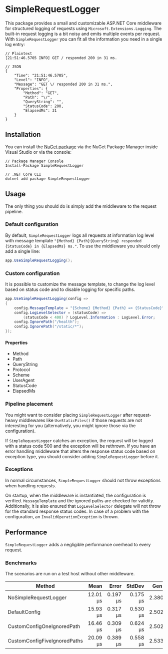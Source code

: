 # SimpleRequestLogger

This package provides a small and customizable ASP.NET Core middleware for structured logging of requests using `Microsoft.Extensions.Logging`. The built-in request logging is a bit noisy and emits multiple events per request. With `SimpleRequestLogger` you can fit all the information you need in a single log entry:

```
// Plaintext
[21:51:46.5705 INFO] GET / responded 200 in 31 ms.

// JSON
{
    "Time": "21:51:46.5705",
    "Level": "INFO",
    "Message": "GET \/ responded 200 in 31 ms.",
    "Properties": {
        "Method": "GET",
        "Path": "\/",
        "QueryString": "",
        "StatusCode": 200,
        "ElapsedMs": 31
    }
}
```

## Installation

You can install the [NuGet package](https://www.nuget.org/packages/SimpleRequestLogger) via the NuGet Package Manager inside Visual Studio or via the console:

```
// Package Manager Console
Install-Package SimpleRequestLogger

// .NET Core CLI
dotnet add package SimpleRequestLogger
```

## Usage

The only thing you should do is simply add the middleware to the request pipeline.

### Default configuration

By default, `SimpleRequestLogger` logs all requests at information log level with message template `"{Method} {Path}{QueryString} responded {StatusCode} in {ElapsedMs} ms."`. To use the middleware you should only add a single line:

```csharp
app.UseSimpleRequestLogging();
```

### Custom configuration

It is possible to customize the message template, to change the log level based on status code and to disable logging for specific paths.

```csharp
app.UseSimpleRequestLogging(config =>
{
    config.MessageTemplate = "{Scheme} {Method} {Path} => {StatusCode}";
    config.LogLevelSelector = (statusCode) => 
        (statusCode < 400) ? LogLevel.Information : LogLevel.Error;
    config.IgnorePath("/health");
    config.IgnorePath("/static/*");
});
```

#### Properties

- Method
- Path
- QueryString
- Protocol
- Scheme
- UserAgent
- StatusCode
- ElapsedMs

### Pipeline placement

You might want to consider placing `SimpleRequestLogger` after request-heavy middlewares like `UseStaticFiles()` if those requests are not interesting for you (alternatively, you might ignore those via the configuration).

If `SimpleRequestLogger` catches an exception, the request will be logged with a status code 500 and the exception will be rethrown. If you have an error handling middleware that alters the response status code based on exception type, you should consider adding `SimpleRequestLogger` before it. 

### Exceptions

In normal circumstances, `SimpleRequestLogger` should not throw exceptions when handling requests. 

On startup, when the middleware is instantiated, the configuration is verified. `MessageTemplate` and the ignored paths are checked for validity. Additionally, it is also ensured that `LogLevelSelector` delegate will not throw for the standard response status codes. In case of a problem with the configuration, an `InvalidOperationException` is thrown.

## Performance

`SimpleRequestLogger` adds a negligible performance overhead to every request. 

### Benchmarks

The scenarios are run on a test host without other middleware.

|                       Method |     Mean |    Error |   StdDev |  Gen 0 | Allocated |
|----------------------------- |---------:|---------:|---------:|-------:|----------:|
|        NoSimpleRequestLogger | 12.01 μs | 0.197 μs | 0.175 μs | 2.3804 |      7 KB |
|                DefaultConfig | 15.93 μs | 0.317 μs | 0.530 μs | 2.5024 |      8 KB |
|   CustomConfigOneIgnoredPath | 16.46 μs | 0.309 μs | 0.624 μs | 2.5024 |      8 KB |
| CustomConfigFiveIgnoredPaths | 20.09 μs | 0.389 μs | 0.558 μs | 2.5330 |      8 KB |
